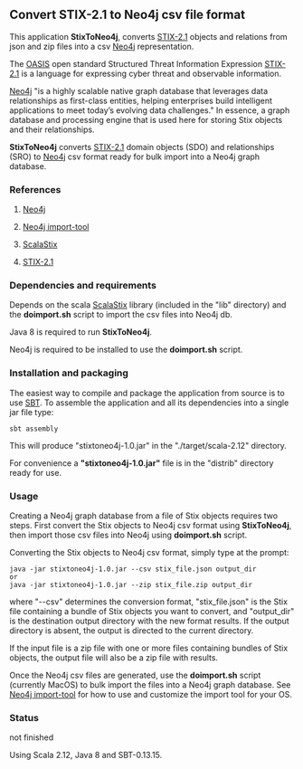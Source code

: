 ## Convert STIX-2.1 to Neo4j csv file format 

This application **StixToNeo4j**, converts [STIX-2.1](https://docs.google.com/document/d/1yvqWaPPnPW-2NiVCLqzRszcx91ffMowfT5MmE9Nsy_w/edit#) 
objects and relations from json and zip files into a csv [Neo4j](https://neo4j.com/)  representation. 

The [OASIS](https://www.oasis-open.org/) open standard Structured Threat Information Expression [STIX-2.1](https://docs.google.com/document/d/1yvqWaPPnPW-2NiVCLqzRszcx91ffMowfT5MmE9Nsy_w/edit#) 
is a language for expressing cyber threat and observable information.

[Neo4j](https://neo4j.com/) "is a highly scalable native graph database that leverages data 
relationships as first-class entities, helping enterprises build intelligent applications 
to meet today’s evolving data challenges."
In essence, a graph database and processing engine that is used here for storing Stix objects 
and their relationships.
 
**StixToNeo4j** converts [STIX-2.1](https://docs.google.com/document/d/1yvqWaPPnPW-2NiVCLqzRszcx91ffMowfT5MmE9Nsy_w/edit#) 
domain objects (SDO) and relationships (SRO) to [Neo4j](https://neo4j.com/) csv format ready for 
bulk import into a Neo4j graph database. 
              
### References
 
1) [Neo4j](https://neo4j.com/)

2) [Neo4j import-tool](http://neo4j.com/docs/operations-manual/3.2/tutorial/import-tool/) 

3) [ScalaStix](https://github.com/workingDog/scalastix)

4) [STIX-2.1](https://docs.google.com/document/d/1yvqWaPPnPW-2NiVCLqzRszcx91ffMowfT5MmE9Nsy_w/edit)

### Dependencies and requirements

Depends on the scala [ScalaStix](https://github.com/workingDog/scalastix) library
(included in the "lib" directory) and the **doimport.sh** script to import the csv files into Neo4j db.

Java 8 is required to run **StixToNeo4j**. 

Neo4j is required to be installed to use the **doimport.sh** script.

### Installation and packaging

The easiest way to compile and package the application from source is to use [SBT](http://www.scala-sbt.org/).
To assemble the application and all its dependencies into a single jar file type:

    sbt assembly

This will produce "stixtoneo4j-1.0.jar" in the "./target/scala-2.12" directory.

For convenience a **"stixtoneo4j-1.0.jar"** file is in the "distrib" directory ready for use.

### Usage

Creating a Neo4j graph database from a file of Stix objects requires two steps.
First convert the Stix objects to Neo4j csv format using **StixToNeo4j**, 
then import those csv files into Neo4j using **doimport.sh** script. 

Converting the Stix objects to Neo4j csv format, simply type at the prompt:
 
    java -jar stixtoneo4j-1.0.jar --csv stix_file.json output_dir
    or
    java -jar stixtoneo4j-1.0.jar --zip stix_file.zip output_dir
 
where "--csv" determines the conversion format, "stix_file.json" is the Stix file containing a 
bundle of Stix objects you want to convert, and "output_dir" is the destination output directory 
with the new format results. If the output directory is absent, the output is directed to the current 
directory.
 
If the input file is a zip file with one or more files containing bundles of Stix objects,
the output file will also be a zip file with results.
 
Once the Neo4j csv files are generated, use the **doimport.sh** script (currently MacOS) to bulk import the files into 
a Neo4j graph database. 
See [Neo4j import-tool](http://neo4j.com/docs/operations-manual/3.2/tutorial/import-tool/) for how to use and 
customize the import tool for your OS.
 
### Status

not finished 

Using Scala 2.12, Java 8 and SBT-0.13.15.


